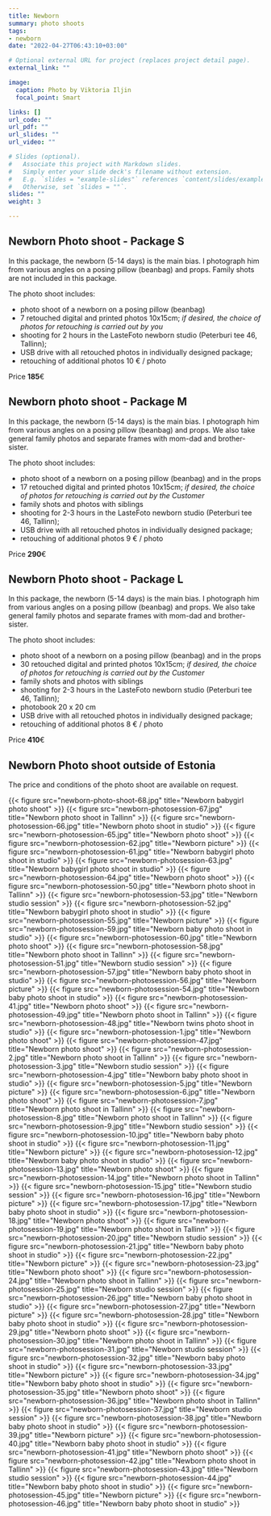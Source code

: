```yaml
---
title: Newborn
summary: photo shoots
tags:
- newborn
date: "2022-04-27T06:43:10+03:00"

# Optional external URL for project (replaces project detail page).
external_link: ""

image:
  caption: Photo by Viktoria Iljin
  focal_point: Smart

links: []
url_code: ""
url_pdf: ""
url_slides: ""
url_video: ""

# Slides (optional).
#   Associate this project with Markdown slides.
#   Simply enter your slide deck's filename without extension.
#   E.g. `slides = "example-slides"` references `content/slides/example-slides.md`.
#   Otherwise, set `slides = ""`.
slides: ""
weight: 3

---
```


## Newborn Photo shoot - Package S

In this package, the newborn (5-14 days) is the main bias. I photograph him from various angles on a posing pillow (beanbag) and props. 
Family shots are not included in this package.

The photo shoot includes:
* photo shoot of a newborn on a posing pillow (beanbag)
* 7 retouched digital and printed photos 10x15cm;
_if desired, the choice of photos for retouching is carried out by you_
* shooting for 2 hours in the LasteFoto newborn studio (Peterburi tee 46, Tallinn);
* USB drive with all retouched photos in individually designed package;
* retouching of additional photos 10 € / photo

Price **185**€ 

## Newborn photo shoot - Package M

In this package, the newborn (5-14 days) is the main bias. I photograph him from various angles on a posing pillow (beanbag) and props.  We also take  general family photos and separate frames with mom-dad and brother-sister.

The photo shoot includes:
* photo shoot of a newborn on a posing pillow (beanbag) and in the props
* 17 retouched digital and printed photos 10x15cm;
_if desired, the choice of photos for retouching is carried out by the Customer_
* family shots and photos with siblings
* shooting for 2-3 hours in the LasteFoto newborn studio (Peterburi tee 46, Tallinn);
* USB drive with all retouched photos in individually designed package;
* retouching of additional photos 9 € / photo

Price **290**€ 

## Newborn Photo shoot - Package L

In this package, the newborn (5-14 days) is the main bias. I photograph him from various angles on a posing pillow (beanbag) and props.  We also take  general family photos and separate frames with mom-dad and brother-sister.

The photo shoot includes:
* photo shoot of a newborn on a posing pillow (beanbag) and in the props
* 30 retouched digital and printed photos 10x15cm;
_if desired, the choice of photos for retouching is carried out by the Customer_
* family shots and photos with siblings
* shooting for 2-3 hours in the LasteFoto newborn studio (Peterburi tee 46, Tallinn);
* photobook 20 x 20 cm
* USB drive with all retouched photos in individually designed package;
* retouching of additional photos 8 € / photo

Price **410**€ 

## Newborn Photo shoot outside of Estonia

The price and conditions of the photo shoot are available on request.

{{< figure src="newborn-photo-shoot-68.jpg" title="Newborn babygirl photo shoot" >}}
{{< figure src="newborn-photosession-67.jpg" title="Newborn photo shoot in Tallinn" >}}
{{< figure src="newborn-photosession-66.jpg" title="Newborn photo shoot in studio" >}}
{{< figure src="newborn-photosession-65.jpg" title="Newborn photo shoot" >}}
{{< figure src="newborn-photosession-62.jpg" title="Newborn picture" >}}
{{< figure src="newborn-photosession-61.jpg" title="Newborn babygirl photo shoot in studio" >}}
{{< figure src="newborn-photosession-63.jpg" title="Newborn babygirl photo shoot in studio" >}}
{{< figure src="newborn-photosession-64.jpg" title="Newborn photo shoot" >}}
{{< figure src="newborn-photosession-50.jpg" title="Newborn photo shoot in Tallinn" >}}
{{< figure src="newborn-photosession-53.jpg" title="Newborn studio session" >}}
{{< figure src="newborn-photosession-52.jpg" title="Newborn babygirl photo shoot in studio" >}}
{{< figure src="newborn-photosession-55.jpg" title="Newborn picture" >}}
{{< figure src="newborn-photosession-59.jpg" title="Newborn baby photo shoot in studio" >}}
{{< figure src="newborn-photosession-60.jpg" title="Newborn photo shoot" >}}
{{< figure src="newborn-photosession-58.jpg" title="Newborn photo shoot in Tallinn" >}}
{{< figure src="newborn-photosession-51.jpg" title="Newborn studio session" >}}
{{< figure src="newborn-photosession-57.jpg" title="Newborn baby photo shoot in studio" >}}
{{< figure src="newborn-photosession-56.jpg" title="Newborn picture" >}}
{{< figure src="newborn-photosession-54.jpg" title="Newborn baby photo shoot in studio" >}}
{{< figure src="newborn-photosession-41.jpg" title="Newborn photo shoot" >}}
{{< figure src="newborn-photosession-49.jpg" title="Newborn photo shoot in Tallinn" >}}
{{< figure src="newborn-photosession-48.jpg" title="Newborn twins photo shoot in studio" >}}
{{< figure src="newborn-photosession-1.jpg" title="Newborn photo shoot" >}}
{{< figure src="newborn-photosession-47.jpg" title="Newborn photo shoot" >}}
{{< figure src="newborn-photosession-2.jpg" title="Newborn photo shoot in Tallinn" >}}
{{< figure src="newborn-photosession-3.jpg" title="Newborn studio session" >}}
{{< figure src="newborn-photosession-4.jpg" title="Newborn baby photo shoot in studio" >}}
{{< figure src="newborn-photosession-5.jpg" title="Newborn picture" >}}
{{< figure src="newborn-photosession-6.jpg" title="Newborn photo shoot" >}}
{{< figure src="newborn-photosession-7.jpg" title="Newborn photo shoot in Tallinn" >}}
{{< figure src="newborn-photosession-8.jpg" title="Newborn photo shoot in Tallinn" >}}
{{< figure src="newborn-photosession-9.jpg" title="Newborn studio session" >}}
{{< figure src="newborn-photosession-10.jpg" title="Newborn baby photo shoot in studio" >}}
{{< figure src="newborn-photosession-11.jpg" title="Newborn picture" >}}
{{< figure src="newborn-photosession-12.jpg" title="Newborn baby photo shoot in studio" >}}
{{< figure src="newborn-photosession-13.jpg" title="Newborn photo shoot" >}}
{{< figure src="newborn-photosession-14.jpg" title="Newborn photo shoot in Tallinn" >}}
{{< figure src="newborn-photosession-15.jpg" title="Newborn studio session" >}}
{{< figure src="newborn-photosession-16.jpg" title="Newborn picture" >}}
{{< figure src="newborn-photosession-17.jpg" title="Newborn baby photo shoot in studio" >}}
{{< figure src="newborn-photosession-18.jpg" title="Newborn photo shoot" >}}
{{< figure src="newborn-photosession-19.jpg" title="Newborn photo shoot in Tallinn" >}}
{{< figure src="newborn-photosession-20.jpg" title="Newborn studio session" >}}
{{< figure src="newborn-photosession-21.jpg" title="Newborn baby photo shoot in studio" >}}
{{< figure src="newborn-photosession-22.jpg" title="Newborn picture" >}}
{{< figure src="newborn-photosession-23.jpg" title="Newborn photo shoot" >}}
{{< figure src="newborn-photosession-24.jpg" title="Newborn photo shoot in Tallinn" >}}
{{< figure src="newborn-photosession-25.jpg" title="Newborn studio session" >}}
{{< figure src="newborn-photosession-26.jpg" title="Newborn baby photo shoot in studio" >}}
{{< figure src="newborn-photosession-27.jpg" title="Newborn picture" >}}
{{< figure src="newborn-photosession-28.jpg" title="Newborn baby photo shoot in studio" >}}
{{< figure src="newborn-photosession-29.jpg" title="Newborn photo shoot" >}}
{{< figure src="newborn-photosession-30.jpg" title="Newborn photo shoot in Tallinn" >}}
{{< figure src="newborn-photosession-31.jpg" title="Newborn studio session" >}}
{{< figure src="newborn-photosession-32.jpg" title="Newborn baby photo shoot in studio" >}}
{{< figure src="newborn-photosession-33.jpg" title="Newborn picture" >}}
{{< figure src="newborn-photosession-34.jpg" title="Newborn baby photo shoot in studio" >}}
{{< figure src="newborn-photosession-35.jpg" title="Newborn photo shoot" >}}
{{< figure src="newborn-photosession-36.jpg" title="Newborn photo shoot in Tallinn" >}}
{{< figure src="newborn-photosession-37.jpg" title="Newborn studio session" >}}
{{< figure src="newborn-photosession-38.jpg" title="Newborn baby photo shoot in studio" >}}
{{< figure src="newborn-photosession-39.jpg" title="Newborn picture" >}}
{{< figure src="newborn-photosession-40.jpg" title="Newborn baby photo shoot in studio" >}}
{{< figure src="newborn-photosession-41.jpg" title="Newborn photo shoot" >}}
{{< figure src="newborn-photosession-42.jpg" title="Newborn photo shoot in Tallinn" >}}
{{< figure src="newborn-photosession-43.jpg" title="Newborn studio session" >}}
{{< figure src="newborn-photosession-44.jpg" title="Newborn baby photo shoot in studio" >}}
{{< figure src="newborn-photosession-45.jpg" title="Newborn picture" >}}
{{< figure src="newborn-photosession-46.jpg" title="Newborn baby photo shoot in studio" >}}